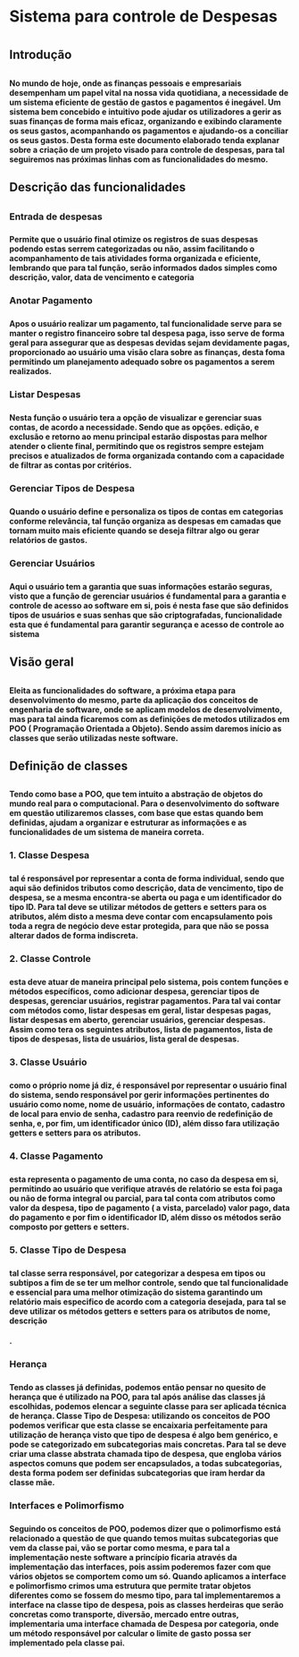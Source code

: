 # __Sistema para controle de Despesas__ <h1>

## __Introdução__ <h2>

#### No mundo de hoje, onde as finanças pessoais e empresariais desempenham um papel vital na nossa vida quotidiana, a necessidade de um sistema eficiente de gestão de gastos e pagamentos é inegável. Um sistema bem concebido e intuitivo pode ajudar os utilizadores a gerir as suas finanças de forma mais eficaz, organizando e exibindo claramente os seus gastos, acompanhando os pagamentos e ajudando-os a conciliar os seus gastos. Desta forma este documento elaborado tenda explanar sobre a criação de um  projeto visado para controle de despesas, para tal seguiremos nas próximas linhas com as funcionalidades do mesmo. <h4>

## __Descrição das funcionalidades__ <h2>

### __Entrada de despesas__ <h3>
#### Permite que o usuário final otimize os registros de suas despesas podendo estas serrem categorizadas ou não, assim facilitando o acompanhamento de tais atividades forma organizada e eficiente, lembrando que para tal função, serão informados dados simples como descrição, valor, data de vencimento e categoria  <h4>

### __Anotar Pagamento__ <h3>
#### Apos o usuário realizar um pagamento, tal funcionalidade serve para se manter o registro financeiro sobre tal despesa paga, isso serve de forma geral para assegurar que as despesas devidas sejam devidamente pagas, proporcionado ao usuário uma visão clara sobre as finanças, desta foma permitindo um planejamento adequado sobre os pagamentos a serem realizados.   <h4>

### __Listar Despesas__ <h3>
#### Nesta função o usuário tera a opção de visualizar e gerenciar suas contas, de acordo a necessidade. Sendo que as opções. edição, e exclusão e retorno ao menu principal  estarão dispostas para melhor atender o cliente final, permitindo que os registros sempre estejam precisos e atualizados de forma organizada contando com a capacidade de filtrar as contas por critérios.  <h4>

### __Gerenciar Tipos de Despesa__ <h3>
#### Quando o usuário define e personaliza os tipos de contas em categorias conforme relevância, tal função organiza as despesas em camadas que tornam muito mais eficiente quando se deseja filtrar algo ou gerar relatórios de gastos. <h4>

### __Gerenciar Usuários__ <h3>
#### Aqui o usuário tem a garantia que suas informações estarão seguras, visto que a função de gerenciar usuários é fundamental para a garantia e controle de acesso ao software em si, pois é nesta fase que são definidos tipos de usuários e suas senhas que são criptografadas, funcionalidade esta que é fundamental para garantir segurança e acesso de controle ao sistema<h4> 

## __Visão geral__ <h2>
#### Eleita as funcionalidades do software, a próxima etapa para desenvolvimento do mesmo, parte da aplicação dos conceitos de engenharia de software, onde se aplicam modelos de desenvolvimento, mas para tal ainda ficaremos com as definições de metodos utilizados em POO ( Programação Orientada a Objeto). Sendo assim daremos início as classes que serão utilizadas neste software.  <h4>

## __Definição de classes__ <h2>
#### Tendo como base a POO, que tem intuito a abstração de objetos do mundo real para o computacional. Para o desenvolvimento do software em questão utilizaremos classes, com base que estas quando bem definidas, ajudam a organizar e estruturar as  informações e as funcionalidades de um sistema de maneira correta.<h4>

### __1. Classe Despesa__ <h3>
#### tal é responsável por representar a conta de forma individual, sendo que aqui são definidos tributos como descrição, data de vencimento, tipo de despesa, se a mesma encontra-se aberta ou paga e um identificador do tipo ID. Para tal deve se utilizar métodos de getters e setters para os atributos, além disto a mesma deve contar com encapsulamento pois toda a regra de negócio deve estar protegida, para que não se possa alterar dados de forma indiscreta. <h4>

### __2. Classe Controle__ <h3>
#### esta deve atuar de maneira principal pelo sistema, pois contem funções e métodos específicos, como adicionar despesa, gerenciar tipos de despesas, gerenciar usuários, registrar pagamentos. Para tal vai contar com métodos como, listar despesas em geral, listar despesas pagas, listar despesas em aberto, gerenciar usuários, gerenciar despesas. Assim como tera os seguintes atributos, lista de pagamentos, lista de tipos de despesas, lista de usuários, lista geral de despesas.<h4>

### __3. Classe Usuário__ <h3>
#### como o próprio nome já diz, é responsável por representar o usuário final do sistema, sendo responsável por gerir informações pertinentes do usuário como nome, nome de usuário, informações de contato, cadastro de local para envio de senha, cadastro para reenvio de redefinição de senha, e, por fim, um identificador único (ID), além disso fara utilização  getters e setters para os atributos.<h4>

### __4. Classe Pagamento__ <h3>
#### esta representa o pagamento de uma conta, no caso da despesa em si, permitindo ao usuário que verifique através de relatório se esta foi paga ou não de forma integral ou parcial, para tal conta com atributos como valor da despesa, tipo de pagamento ( a vista, parcelado) valor pago, data do pagamento e por fim o identificador ID, além disso os métodos serão composto por getters e setters.<h4>

### __5. Classe Tipo de Despesa__ <h3>
#### tal classe serra responsável, por categorizar a despesa em tipos ou subtipos a fim de se ter um melhor controle, sendo que tal funcionalidade e essencial  para uma melhor otimização do sistema garantindo um relatório mais especifico de acordo com a categoria desejada, para tal se deve utilizar os métodos  getters e setters para os atributos de nome, descrição<h4>.

### __Herança__ <h3>
#### Tendo as classes já definidas, podemos então pensar no quesito de herança que é utilizado na POO, para tal após análise das classes já escolhidas, podemos elencar a seguinte classe para ser aplicada técnica de herança. Classe Tipo de Despesa: utilizando os conceitos de POO podemos verificar que esta classe se encaixaria perfeitamente para utilização de herança visto que tipo de despesa é algo bem genérico, e pode se categorizado em subcategorias mais concretas. Para tal se deve criar uma classe abstrata chamada tipo de despesa, que engloba vários aspectos comuns que podem ser encapsulados, a todas subcategorias, desta forma podem ser definidas subcategorias que iram herdar da classe mãe. <h4>

### __Interfaces e Polimorfismo__ <h3>
####  Seguindo os conceitos de POO, podemos dizer que o polimorfismo está relacionado a questão de que quando temos muitas subcategorias que vem da classe pai, vão se portar como  mesma, e para tal a implementação neste software a princípio ficaria através da implementação das interfaces, pois assim poderemos fazer com que vários objetos se comportem como um só. Quando aplicamos a interface e polimorfismo crimos uma estrutura que permite tratar objetos diferentes como se fossem do mesmo tipo, para tal implementaremos a interface na classe tipo de despesa, pois as classes herdeiras que serão concretas como transporte, diversão, mercado entre outras, implementaria uma interface chamada de Despesa por categoria, onde um método responsável por calcular o limite de gasto possa ser implementado pela classe pai. <h4>
